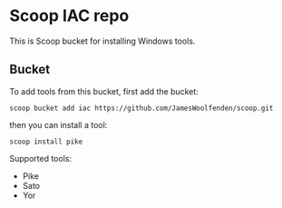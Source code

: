 # Scoop IAC repo

This is Scoop bucket for installing Windows tools.

## Bucket

To add tools from this bucket, first add the bucket:

```shell
scoop bucket add iac https://github.com/JamesWoolfenden/scoop.git
```

then you can install a tool:

```
scoop install pike
```

Supported tools:
- Pike 
- Sato
- Yor
